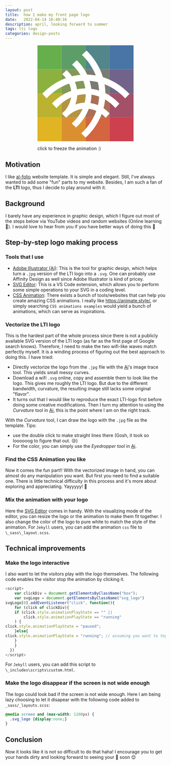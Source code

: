 ```yaml
---
layout: post
title:  how I make my front page logo 
date:   2022-04-14 16:40:16
description: april, looking forward to summer
tags: lti logo
categories: design-posts
---
```

<div class="svg_logo" style="width: 60%; display: block; margin-left: auto;
  margin-right: auto;">
    <svg id="Layer_1" 
        xmlns="http://www.w3.org/2000/svg" 
        viewBox="0 0 200 200"><defs><style>
      .st0{fill:#66AF4C;} .st1{fill:#5D9D68;} .st2{fill:#52868A;} .st3{fill:#4874A6;} .st4{fill:#8CB13F;} .st5{fill:#849857;} .st6{fill:#7A7C73;} .st7{fill:#72638A;} .st8{fill:#BAB230;} .st9{fill:#B39442;} .st10{fill:#AB6F57;} .st11{fill:#A45069;} .st12{fill:#E0B423;} .st13{fill:#DA9031;} .st14{fill:#D36541;} .st15{fill:#CD404E;} .st16{fill:#FFFFFF;}
      .cls-1{opacity:1;}
      .cls-2{fill:#fff;}
      .cls-3{fill:#FFFFFF;}
      </style></defs>
      <rect x="0" y="0" class="box wave1 st0" width="50" height="50"/>
      <rect x="50" class="box wave2 st1" width="50" height="50"/>
      <rect x="100" class="box wave3 st2" width="50" height="50"/>
      <rect x="150" class="box wave4 st3" width="50" height="50"/> 
      <rect y="50"       class="box wave2 st4" width="50" height="50"/>
      <rect x="50" y="50" class="box wave3 st5" width="50" height="50"/>
      <rect x="100" y="50" class="box wave4 st6" width="50" height="50"/>
      <rect x="150" y="50" class="box wave5 st7" width="50" height="50"/> 
      <rect y="100"       class="box wave3 st8" width="50" height="50"/>
      <rect x="50" y="100" class="box wave4 st9" width="50" height="50"/>
      <rect x="100" y="100" class="box wave5 st10" width="50" height="50"/>
      <rect x="150" y="100" class="box wave6 st11" width="50" height="50"/>
      <rect y="150"       class="box wave4 st12" width="50" height="50"/>
      <rect x="50" y="150" class="box wave5 st13" width="50" height="50"/>
      <rect x="100" y="150" class="box wave6 st14" width="50" height="50"/>
      <rect x="150" y="150" class="box wave7 st15" width="50" height="50"/>
      <g transform="matrix(1,0,0,1,0,0)" class="cls-1">
      <path transform="matrix(0.3,0,0,0.3,204.4,199.4)" class="cls-3" d="M -227.6 -443.5 C -260 -549.8 -328.1 -615.2 -341.4 -627.5 L -373.4 -598.2 c 11 10 64.3 60.2 96.1 142.6 C -297 -459.1 -316.8 -461 -336.8 -461.5 h -0.1 C -364.2 -518.9 -401.5 -553.9 -409.6 -561.3 L -442 -530.1 c 5.9 5 34 29.4 58 70.3 C -403.8 -457.9 -423.4 -454.5 -442.6 -449.7 C -453.1 -465.6 -465.6 -480.2 -479.8 -492.9 L -509.4 -464.3 C -500 -456.1 -491.5 -446.8 -484 -436.8 C -578.3 -401.8 -635.7 -341 -647.2 -328.5 l 29.5 31.8 C -607.2 -308.3 -552.4 -367.5 -461.8 -399 C -454.7 -382.8 -450 -365.7 -448 -348.1 c -77 27.1 -123.9 77.7 -132.5 87.4 L -549 -228.6 c 6.1 -7.3 41.2 -48.2 100.3 -74.4 c -6 40.9 -25.4 71.6 -41.3 90.7 C -497.7 -205.8 -504.9 -198.7 -511.6 -191.1 l 0.4 0.4 l 8.4 8.6 l 20.5 19.4 c 0.5 -0.5 1.2 -1.1 2.1 -1.8 C -475.6 -169.6 -470.7 -174.3 -465.6 -178.8 c 18.7 -16.5 51.7 -39 97 -44.9 c -26 59.5 -67.2 94.4 -75.8 101.5 l 29.9 27.7 c 11.1 -9.7 60.9 -54.5 88.8 -129.5 C -307.7 -221.9 -290.1 -217 -273.6 -209.5 C -305.4 -119.3 -364.8 -65.2 -377.6 -53.9 l 30 29.5 c 13.9 -12.4 75.4 -68.9 111.1 -162.9 C -226.4 -179.7 -217.2 -171.1 -208.9 -161.6 l 27.4 -29.5 c -3.8 -4.4 -18.2 -20.6 -42 -36.9 C -218.3 -247.9 -214.6 -268.3 -212.6 -288.8 c 41.1 24.1 65.5 52.5 71.3 59.5 q 13.7 -15.1 27.5 -30.1 c -8.2 -9.3 -41.5 -45.8 -96.8 -73.4 C -210.8 -353.4 -212.7 -374 -216.1 -394.3 c 82.3 32 131.9 85.7 142.7 97.7 l 29.3 -30.2 C -57.5 -341.6 -121.6 -410.3 -227.6 -443.5 Z m -136.2 25.4 C -357.3 -401 -352.6 -383.3 -349.9 -365.3 C -369.2 -365.2 -388.5 -363.2 -407.5 -359.3 C -410 -376.8 -414.7 -393.9 -421.5 -410.3 C -402.5 -414.5 -383.2 -417.1 -363.8 -418.1 Z m 16.7 99.7 C -347.7 -300.9 -350 -283.6 -354.1 -266.6 C -376.2 -265.8 -398.1 -261.6 -418.9 -254 C -411.2 -274.4 -406.7 -295.9 -405.6 -317.7 C -386.4 -322.4 -366.8 -324.9 -347 -325.1 Q -347.1 -321.8 -347.1 -318.4 Z m 84.2 -90.5 C -258.4 -389.8 -255.5 -370.3 -254.2 -350.7 C -271.9 -356.4 -290.1 -360.5 -308.5 -362.9 C -310.6 -381.5 -314.3 -399.8 -319.8 -417.7 C -300.6 -416.4 -281.6 -413.4 -262.9 -409 Z m 0.7 159.6 C -278.7 -256.4 -296.1 -261.4 -313.9 -264.2 C -310 -281.7 -307.7 -299.5 -307 -317.4 c 0.1 -1.6 0.1 -3.3 0.1 -4.9 C -288.9 -319.6 -271.2 -315 -254.1 -308.6 C -255.1 -288.7 -257.8 -268.9 -262.2 -249.4 Z"/>
      </g>
</svg>
      <p>click to freeze the animation :)</p>
</div>

## Motivation
I like [al-folio](https://github.com/alshedivat/al-folio) website template. It is simple and elegant. Still, I've always wanted to add some "fun" parts to my website. 
Besides, I am such a fan of the **LTI** logo, thus I decide to play around with it.

## Background
I barely have any experience in graphic design, which I figure out most of the steps below via YouTube videos <i class="fab fa-youtube"></i> and random websites <i class="fad fa-browser"></i> (Online learning :clap:). I would love to hear from you if you have better ways of doing this :eyes:


## Step-by-step logo making process
### <i class="fas fa-tools"></i> Tools that I use 
* [Adobe Illustrator (Ai)](https://www.adobe.com/products/illustrator.html): This is the tool for graphic design, which helps turn a `.jpg` version of the LTI logo into 
a `.svg`. One can probably use Affinity Design as well since Adobe Illustrator is kind of pricey.
* [SVG Editor](https://marketplace.visualstudio.com/items?itemName=henoc.svgeditor): This is a VS Code extension, which allows you to perform some simple operations to your SVG in 
a coding level. 
* [CSS Animation](https://blog.hubspot.com/website/css-animation-examples): There exists a bunch of tools/websites that can help you create amazing CSS animations.
I really like https://animate.style/, or simply searching `CSS animations examples` would yield a bunch of 
animations, which can serve as inspirations.

### <i class="fas fa-vector-square"></i> Vectorize the LTI logo
This is the hardest part of the whole process since there is not a publicly available SVG version of the 
LTI logo (as far as the first page of Google search knows). Therefore, I need to make the two wifi-like
waves match perfectly myself. It is a winding process of figuring out the best approach to doing this. I have tried:
* Directly vectorize the logo from the `.jpg` file with the [Ai]()'s image trace tool. This yields small messy curves.
* Download a wifi `.svg` online, copy and assemble them to look like the logo. This gives me roughly the LTI
logo. But due to the different bandwidth, curvature, the resulting image still lacks some original "flavor".
* It turns out that I would like to reproduce the exact LTI-logo first before doing some creative
modifications. Then I turn my attention to using the *Curvature* tool in [Ai](), this is the point where I am
on the right track.

With the *Curvature* tool, I can draw the logo with the `.jpg` file as the template. Tips: 
* use the double click to make straight lines there (Gosh, it took so loooooog to figure that out. :cry:)
* For the color, you can simply use the *Eyedropper tool* in [Ai](). 

### <i class="fas fa-file-code"></i> Find the CSS Animation you like
Now it comes the fun part!! 
With the vectorized image in hand, you can almost do any manipulation you want.
But first you need to find a suitable one.
There is little technical difficulty in this process and it's more about exploring and appreciating. 
Yayyyyy! :star2:

### <i class="far fa-object-group"></i> Mix the animation with your logo
Here the [SVG Editor]() comes in handy. With the visualizing mode of the editor, you can resize the logo or the animation to make them fit together. I also change the color of the logo to pure white to match the style of the animation. For `Jekyll` users, you can add the animation `css` file to `\_sass\_layout.scss`.

## Technical improvements
### <i class="fas fa-mouse"></i> Make the logo interactive
I also want to let the visitors play with the logo themselves. The following code enables the visitor stop the animation by clicking it.

```js
<script>
    var clickDiv = document.getElementsByClassName("box");
    var svgLogo = document.getElementsByClassName("svg_logo")
svgLogo[0].addEventListener("click", function(){
    for (click of clickDiv){
    if (click.style.animationPlayState == "" ||
        click.style.animationPlayState == "running"
    ) {
click.style.animationPlayState = "paused";
    }else{
click.style.animationPlayState = "running"; // assuming you want to toggle
    }
    }
  })
</script>
```
For `Jekyll` users, you can add this script to `\_includes\scripts\custom.html`.

### <i class="fas fa-arrows-alt-h"></i> Make the logo disappear if the screen is not wide enough
The logo could look bad if the screen is not wide enough.
Here I am being lazy choosing to let it disapear with the following code added to `_sass/_layouts.scss`:

```css
@media screen and (max-width: 1200px) {
  .svg_logo {display:none;}
}
```

## Conclusion
Now it looks like it is not so difficult to do that haha!
I encourage you to get your hands dirty and looking forward to seeing your :art: soon :blush: 

